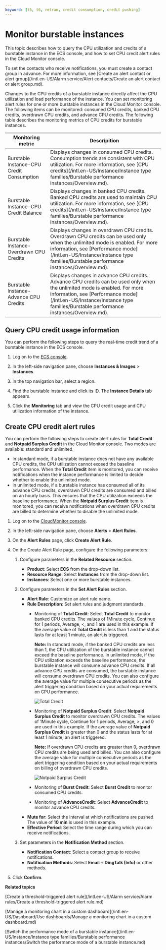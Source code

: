 ```yaml
---
keyword: [t5, t6, retran, credit consumption, credit pushing]
---
```


# Monitor burstable instances

This topic describes how to query the CPU utilization and credits of a burstable instance in the ECS console, and how to set CPU credit alert rules in the Cloud Monitor console.

To set the contacts who receive notifications, you must create a contact group in advance. For more information, see [Create an alert contact or alert group](/intl.en-US/Alarm service/Alert contacts/Create an alert contact or alert group.md).

Changes to the CPU credits of a burstable instance directly affect the CPU utilization and load performance of the instance. You can set monitoring alert rules for one or more burstable instances in the Cloud Monitor console. The following items can be monitored: consumed CPU credits, banked CPU credits, overdrawn CPU credits, and advance CPU credits. The following table describes the monitoring metrics of CPU credits for burstable instances.

|Monitoring metric|Descripition|
|-----------------|------------|
|Burstable Instance-CPU Credit Consumption|Displays changes in consumed CPU credits. Consumption trends are consistent with CPU utilization. For more information, see [CPU credits](/intl.en-US/Instance/Instance type families/Burstable performance instances/Overview.md).|
|Burstable Instance-CPU Credit Balance|Displays changes in banked CPU credits. Banked CPU credits are used to maintain CPU utilization. For more information, see [CPU credits](/intl.en-US/Instance/Instance type families/Burstable performance instances/Overview.md).|
|Burstable Instance-Overdrawn CPU Credits|Displays changes in overdrawn CPU credits. Overdrawn CPU credits can be used only when the unlimited mode is enabled. For more information, see [Performance mode](/intl.en-US/Instance/Instance type families/Burstable performance instances/Overview.md).|
|Burstable Instance-Advance CPU Credits|Displays changes in advance CPU credits. Advance CPU credits can be used only when the unlimited mode is enabled. For more information, see [Performance mode](/intl.en-US/Instance/Instance type families/Burstable performance instances/Overview.md).|

## Query CPU credit usage information

You can perform the following steps to query the real-time credit trend of a burstable instance in the ECS console.

1.  Log on to the [ECS console](https://ecs.console.aliyun.com).

2.  In the left-side navigation pane, choose **Instances & Images** \> **Instances**.

3.  In the top navigation bar, select a region.

4.  Find the burstable instance and click its ID. The **Instance Details** tab appears.

5.  Click the **Monitoring** tab and view the CPU credit usage and CPU utilization information of the instance.


## Create CPU credit alert rules

You can perform the following steps to create alert rules for **Total Credit** and **Notpaid Surplus Credit** in the Cloud Monitor console. Two modes are available: standard and unlimited.

-   In standard mode, if a burstable instance does not have any available CPU credits, the CPU utilization cannot exceed the baseline performance. When the **Total Credit** item is monitored, you can receive notifications when the instance performance is limited to decide whether to enable the unlimited mode.
-   In unlimited mode, if a burstable instance has consumed all of its advance CPU credits, overdrawn CPU credits are consumed and billed on an hourly basis. This ensures that the CPU utilization exceeds the baseline performance. When the **Notpaid Surplus Credit** item is monitored, you can receive notifications when overdrawn CPU credits are billed to determine whether to disable the unlimited mode.

1.  Log on to the [CloudMonitor console](https://cloudmonitor.console.aliyun.com).

2.  In the left-side navigation pane, choose **Alerts** \> **Alert Rules**.

3.  On the **Alert Rules** page, click **Create Alert Rule**.

4.  On the Create Alert Rule page, configure the following parameters:

    1.  Configure parameters in the **Related Resource** section.

        -   **Product**: Select **ECS** from the drop-down list.
        -   **Resource Range**: Select **Instances** from the drop-down list.
        -   **Instances**: Select one or more burstable instances.
    2.  Configure parameters in the **Set Alert Rules** section.

        -   **Alert Rule**: Customize an alert rule name.
        -   **Rule Description**: Set alert rules and judgment standards.
            -   Monitoring of **Total Credit**: Select **Total Credit** to monitor banked CPU credits. The values of 1Minute cycle, Continue for 1 periods, Average, <, and 1 are used in this example. If the average value of **Total Credit** is less than 1 and the status lasts for at least 1 minute, an alert is triggered.

                **Note:** In standard mode, if the banked CPU credits are less than 1, the CPU utilization of the burstable instance cannot exceed the baseline performance. In unlimited mode, if the CPU utilization exceeds the baseline performance, the burstable instance will consume advance CPU credits. If all advance CPU credits are consumed, the burstable instance will consume overdrawn CPU credits. You can also configure the average value for multiple consecutive periods as the alert triggering condition based on your actual requirements on CPU performance.

                ![Total Credit](https://static-aliyun-doc.oss-accelerate.aliyuncs.com/assets/img/en-US/4790359951/p58012.png)

            -   Monitoring of **Notpaid Surplus Credit**: Select **Notpaid Surplus Credit** to monitor overdrawn CPU credits. The values of 1Minute cycle, Continue for 1 periods, Average, \>, and 0 are used in this example. If the average value of **Notpaid Surplus Credit** is greater than 0 and the status lasts for at least 1 minute, an alert is triggered.

                **Note:** If overdrawn CPU credits are greater than 0, overdrawn CPU credits are being used and billed. You can also configure the average value for multiple consecutive periods as the alert triggering condition based on your actual requirements on billing of overdrawn CPU credits.

                ![Notpaid Surplus Credit](https://static-aliyun-doc.oss-accelerate.aliyuncs.com/assets/img/en-US/4790359951/p58013.png)

            -   Monitoring of **Burst Credit**: Select **Burst Credit** to monitor consumed CPU credits.
            -   Monitoring of **AdvanceCredit**: Select **AdvanceCredit** to monitor advance CPU credits.
        -   **Mute for**: Select the interval at which notifications are pushed. The value of **10 min** is used in this example.
        -   **Effective Period**: Select the time range during which you can receive notifications.
    3.  Set parameters in the **Notification Method** section.

        -   **Notification Contact**: Select a contact group to receive notifications.
        -   **Notification Methods**: Select **Email + DingTalk \(Info\)** or other methods.
5.  Click **Confirm**.


**Related topics**  


[Create a threshold-triggered alert rule](/intl.en-US/Alarm service/Alarm rules/Create a threshold-triggered alert rule.md)

[Manage a monitoring chart in a custom dashboard](/intl.en-US/Dashboard/Use dashboards/Manage a monitoring chart in a custom dashboard.md)

[Switch the performance mode of a burstable instance](/intl.en-US/Instance/Instance type families/Burstable performance instances/Switch the performance mode of a burstable instance.md)

